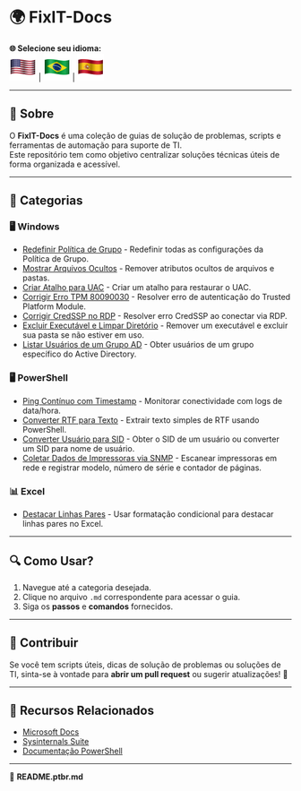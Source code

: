 # 🌍 FixIT-Docs

**🌐 Selecione seu idioma:**  
[![English](./assets/flags/enus.png)](./README.md) | [![Português](./assets/flags/ptbr.png)](./README.ptbr.md) | [![Español](./assets/flags/es.png)](./README.es.md)

---

## 📌 Sobre  
O **FixIT-Docs** é uma coleção de guias de solução de problemas, scripts e ferramentas de automação para suporte de TI.  
Este repositório tem como objetivo centralizar soluções técnicas úteis de forma organizada e acessível.  

---

## 📂 Categorias  

### 🖥️ Windows
- [Redefinir Política de Grupo](./Windows/reset-group-policy.md) - Redefinir todas as configurações da Política de Grupo.
- [Mostrar Arquivos Ocultos](./Windows/show-hidden-files.md) - Remover atributos ocultos de arquivos e pastas.
- [Criar Atalho para UAC](./Windows/enable-uac-shortcut.md) - Criar um atalho para restaurar o UAC.
- [Corrigir Erro TPM 80090030](./Windows/fix-tpm-80090030.md) - Resolver erro de autenticação do Trusted Platform Module.
- [Corrigir CredSSP no RDP](./Windows/fix-credssp-rdp.md) - Resolver erro CredSSP ao conectar via RDP.
- [Excluir Executável e Limpar Diretório](./Windows/delete-exe-cleanup.md) - Remover um executável e excluir sua pasta se não estiver em uso.
- [Listar Usuários de um Grupo AD](./Windows/list-ad-group-users.md) - Obter usuários de um grupo específico do Active Directory.

### 🖥️ PowerShell
- [Ping Contínuo com Timestamp](./Powershell/continuous-ping-log.md) - Monitorar conectividade com logs de data/hora.
- [Converter RTF para Texto](./Powershell/convert-rtf-text.md) - Extrair texto simples de RTF usando PowerShell.
- [Converter Usuário para SID](./Powershell/convert-user-sid.md) - Obter o SID de um usuário ou converter um SID para nome de usuário.
- [Coletar Dados de Impressoras via SNMP](./Powershell/snmp-printer-inventory.md) - Escanear impressoras em rede e registrar modelo, número de série e contador de páginas.

### 📊 Excel
- [Destacar Linhas Pares](./Excel/excel-even-rows.md) - Usar formatação condicional para destacar linhas pares no Excel.

---

## 🔍 Como Usar?  
1. Navegue até a categoria desejada.  
2. Clique no arquivo `.md` correspondente para acessar o guia.  
3. Siga os **passos** e **comandos** fornecidos.  

---

## 📢 Contribuir  
Se você tem scripts úteis, dicas de solução de problemas ou soluções de TI, sinta-se à vontade para **abrir um pull request** ou sugerir atualizações! 🚀  

---

## 🔗 Recursos Relacionados  
- [Microsoft Docs](https://docs.microsoft.com/)  
- [Sysinternals Suite](https://docs.microsoft.com/en-us/sysinternals/)  
- [Documentação PowerShell](https://docs.microsoft.com/en-us/powershell/)  

---

📂 **README.ptbr.md**